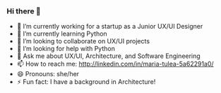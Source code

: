 ### Hi there 👋

- 🔭 I’m currently working for a startup as a Junior UX/UI Designer
- 🌱 I’m currently learning Python
- 👯 I’m looking to collaborate on UX/UI projects
- 🤔 I’m looking for help with Python
- 💬 Ask me about UX/UI, Architecture, and Software Engineering
- 📫 How to reach me: http://linkedin.com/in/maria-tulea-5a62291a0/
- 😄 Pronouns: she/her
- ⚡ Fun fact: I have a background in Architecture!

<!--
**MariaT10/MariaT10** is a ✨ _special_ ✨ repository because its `README.md` (this file) appears on your GitHub profile.

Here are some ideas to get you started:

- 🔭 I’m currently working for a startup as a Junior UX/UI Designer
- 🌱 I’m currently learning Python
- 👯 I’m looking to collaborate on UX/UI projects
- 🤔 I’m looking for help with Python
- 💬 Ask me about UX/UI, Architecture, and Software Engineering
- 📫 How to reach me: http://linkedin.com/in/maria-tulea-5a62291a0/
- 😄 Pronouns: she/her
- ⚡ Fun fact: I have a background in Architecture!
-->
